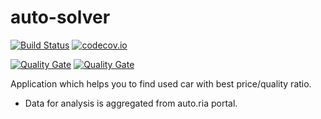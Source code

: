 # auto-solver

[![Build Status](https://travis-ci.com/Geodezist/auto-solver.svg?branch=develop)](https://travis-ci.com/Geodezist/auto-solver)
[![codecov.io](http://codecov.io/gh/Geodezist/auto-solver/coverage.svg?branch=develop)](http://codecov.io/gh/Geodezist/auto-solver?branch=develop)

[![Quality Gate](https://sonarcloud.io/api/project_badges/measure?project=Geodezist_auto-solver&metric=alert_status)](https://sonarcloud.io/dashboard/index/Geodezist_auto-solver)
[![Quality Gate](https://sonarcloud.io/api/project_badges/measure?project=Geodezist_auto-solver&metric=sqale_rating)](https://sonarcloud.io/dashboard/index/Geodezist_auto-solver)

Application which helps you to find used car with best price/quality ratio.
- Data for analysis is aggregated from auto.ria portal.
